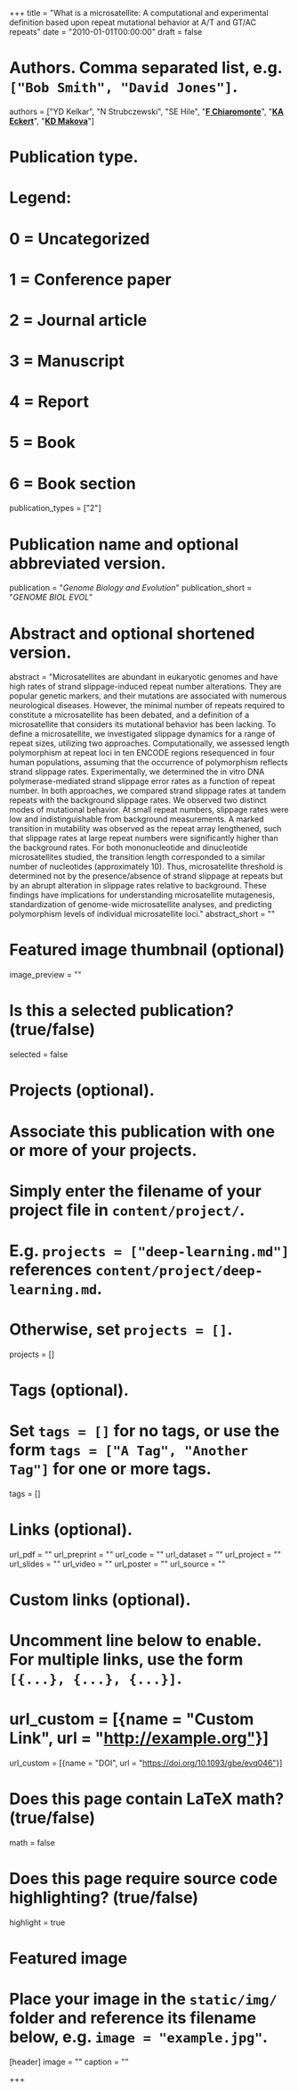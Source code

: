 +++
title = "What is a microsatellite: A computational and experimental definition based upon repeat mutational behavior at A/T and GT/AC repeats"
date = "2010-01-01T00:00:00"
draft = false

# Authors. Comma separated list, e.g. `["Bob Smith", "David Jones"]`.
authors = ["YD Kelkar", "N Strubczewski", "SE Hile", "[__F Chiaromonte__](http://sites.psu.edu/chiaromonte)", "[__KA Eckert__](https://profiles.psu.edu/profiles/display/113435)", "[__KD Makova__](http://www.bx.psu.edu/makova_lab)"]

# Publication type.
# Legend:
# 0 = Uncategorized
# 1 = Conference paper
# 2 = Journal article
# 3 = Manuscript
# 4 = Report
# 5 = Book
# 6 = Book section
publication_types = ["2"]

# Publication name and optional abbreviated version.
publication = "_Genome Biology and Evolution_"
publication_short = "_GENOME BIOL EVOL_"

# Abstract and optional shortened version.
abstract = "Microsatellites are abundant in eukaryotic genomes and have high rates of strand slippage-induced repeat number alterations. They are popular genetic markers, and their mutations are associated with numerous neurological diseases. However, the minimal number of repeats required to constitute a microsatellite has been debated, and a definition of a microsatellite that considers its mutational behavior has been lacking. To define a microsatellite, we investigated slippage dynamics for a range of repeat sizes, utilizing two approaches. Computationally, we assessed length polymorphism at repeat loci in ten ENCODE regions resequenced in four human populations, assuming that the occurrence of polymorphism reflects strand slippage rates. Experimentally, we determined the in vitro DNA polymerase-mediated strand slippage error rates as a function of repeat number. In both approaches, we compared strand slippage rates at tandem repeats with the background slippage rates. We observed two distinct modes of mutational behavior. At small repeat numbers, slippage rates were low and indistinguishable from background measurements. A marked transition in mutability was observed as the repeat array lengthened, such that slippage rates at large repeat numbers were significantly higher than the background rates. For both mononucleotide and dinucleotide microsatellites studied, the transition length corresponded to a similar number of nucleotides (approximately 10). Thus, microsatellite threshold is determined not by the presence/absence of strand slippage at repeats but by an abrupt alteration in slippage rates relative to background. These findings have implications for understanding microsatellite mutagenesis, standardization of genome-wide microsatellite analyses, and predicting polymorphism levels of individual microsatellite loci."
abstract_short = ""

# Featured image thumbnail (optional)
image_preview = ""

# Is this a selected publication? (true/false)
selected = false

# Projects (optional).
#   Associate this publication with one or more of your projects.
#   Simply enter the filename of your project file in `content/project/`.
#   E.g. `projects = ["deep-learning.md"]` references `content/project/deep-learning.md`.
#   Otherwise, set `projects = []`.
projects = []

# Tags (optional).
#   Set `tags = []` for no tags, or use the form `tags = ["A Tag", "Another Tag"]` for one or more tags.
tags = []

# Links (optional).
url_pdf = ""
url_preprint = ""
url_code = ""
url_dataset = ""
url_project = ""
url_slides = ""
url_video = ""
url_poster = ""
url_source = ""

# Custom links (optional).
#   Uncomment line below to enable. For multiple links, use the form `[{...}, {...}, {...}]`.
# url_custom = [{name = "Custom Link", url = "http://example.org"}]
url_custom = [{name = "DOI", url = "https://doi.org/10.1093/gbe/evq046"}]

# Does this page contain LaTeX math? (true/false)
math = false

# Does this page require source code highlighting? (true/false)
highlight = true

# Featured image
# Place your image in the `static/img/` folder and reference its filename below, e.g. `image = "example.jpg"`.
[header]
image = ""
caption = ""

+++
